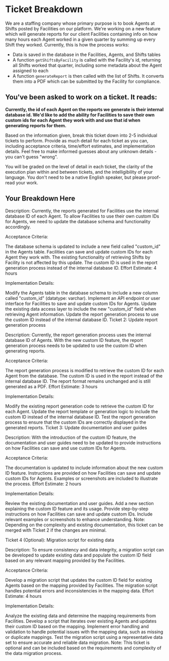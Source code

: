 # Ticket Breakdown

We are a staffing company whose primary purpose is to book Agents at Shifts posted by Facilities on our platform. We're working on a new feature which will generate reports for our client Facilities containing info on how many hours each Agent worked in a given quarter by summing up every Shift they worked. Currently, this is how the process works:

-   Data is saved in the database in the Facilities, Agents, and Shifts tables
-   A function `getShiftsByFacility` is called with the Facility's id, returning all Shifts worked that quarter, including some metadata about the Agent assigned to each
-   A function `generateReport` is then called with the list of Shifts. It converts them into a PDF which can be submitted by the Facility for compliance.

## You've been asked to work on a ticket. It reads:

**Currently, the id of each Agent on the reports we generate is their internal database id. We'd like to add the ability for Facilities to save their own custom ids for each Agent they work with and use that id when generating reports for them.**

Based on the information given, break this ticket down into 2-5 individual tickets to perform. Provide as much detail for each ticket as you can, including acceptance criteria, time/effort estimates, and implementation details. Feel free to make informed guesses about any unknown details - you can't guess "wrong".

You will be graded on the level of detail in each ticket, the clarity of the execution plan within and between tickets, and the intelligibility of your language. You don't need to be a native English speaker, but please proof-read your work.

## Your Breakdown Here

Description:
Currently, the reports generated for Facilities use the internal database ID of each Agent. To allow Facilities to use their own custom IDs for Agents, we need to update the database schema and functionality accordingly.

Acceptance Criteria:

The database schema is updated to include a new field called "custom_id" in the Agents table.
Facilities can save and update custom IDs for each Agent they work with.
The existing functionality of retrieving Shifts by Facility is not affected by this update.
The custom ID is used in the report generation process instead of the internal database ID.
Effort Estimate: 4 hours

Implementation Details:

Modify the Agents table in the database schema to include a new column called "custom_id" (datatype: varchar).
Implement an API endpoint or user interface for Facilities to save and update custom IDs for Agents.
Update the existing data access layer to include the new "custom_id" field when retrieving Agent information.
Update the report generation process to use the custom ID instead of the internal database ID.
Ticket 2: Update report generation process

Description:
Currently, the report generation process uses the internal database ID of Agents. With the new custom ID feature, the report generation process needs to be updated to use the custom ID when generating reports.

Acceptance Criteria:

The report generation process is modified to retrieve the custom ID for each Agent from the database.
The custom ID is used in the report instead of the internal database ID.
The report format remains unchanged and is still generated as a PDF.
Effort Estimate: 3 hours

Implementation Details:

Modify the existing report generation code to retrieve the custom ID for each Agent.
Update the report template or generation logic to include the custom ID instead of the internal database ID.
Test the report generation process to ensure that the custom IDs are correctly displayed in the generated reports.
Ticket 3: Update documentation and user guides

Description:
With the introduction of the custom ID feature, the documentation and user guides need to be updated to provide instructions on how Facilities can save and use custom IDs for Agents.

Acceptance Criteria:

The documentation is updated to include information about the new custom ID feature.
Instructions are provided on how Facilities can save and update custom IDs for Agents.
Examples or screenshots are included to illustrate the process.
Effort Estimate: 2 hours

Implementation Details:

Review the existing documentation and user guides.
Add a new section explaining the custom ID feature and its usage.
Provide step-by-step instructions on how Facilities can save and update custom IDs.
Include relevant examples or screenshots to enhance understanding.
Note: Depending on the complexity and existing documentation, this ticket can be merged with Ticket 2 if the changes are minimal.

Ticket 4 (Optional): Migration script for existing data

Description:
To ensure consistency and data integrity, a migration script can be developed to update existing data and populate the custom ID field based on any relevant mapping provided by the Facilities.

Acceptance Criteria:

Develop a migration script that updates the custom ID field for existing Agents based on the mapping provided by Facilities.
The migration script handles potential errors and inconsistencies in the mapping data.
Effort Estimate: 4 hours

Implementation Details:

Analyze the existing data and determine the mapping requirements from Facilities.
Develop a script that iterates over existing Agents and updates their custom ID based on the mapping.
Implement error handling and validation to handle potential issues with the mapping data, such as missing or duplicate mappings.
Test the migration script using a representative data set to ensure accurate and reliable data migration.
Note: This ticket is optional and can be included based on the requirements and complexity of the data migration process.
